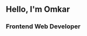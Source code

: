 <!DOCTYPE html>
<html lang="en">
<head>
     <meta charset="UTF-8">
     <meta name="viewport" content="width=device-width, initial-scale=1.0">
</head>
<body>
     <section style="padding: 10px;">
          <div>
               <h1>Hello, I'm Omkar</h1>
               <h3>Frontend Web Developer</h3>
          </div>
     </section>
</body>
</html>
